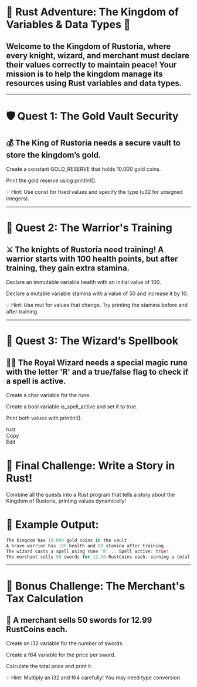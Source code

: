 # 🏰 Rust Adventure: The Kingdom of Variables & Data Types 🏰

## Welcome to the Kingdom of Rustoria, where every knight, wizard, and merchant must declare their values correctly to maintain peace! Your mission is to help the kingdom manage its resources using Rust variables and data types.

---

# 🛡 Quest 1: The Gold Vault Security
## 💰 The King of Rustoria needs a secure vault to store the kingdom’s gold.

Create a constant GOLD_RESERVE that holds 10,000 gold coins.  

Print the gold reserve using println!().  

💡 Hint: Use const for fixed values and specify the type (u32 for unsigned integers).

---

# 🏹 Quest 2: The Warrior's Training
## ⚔️ The knights of Rustoria need training! A warrior starts with 100 health points, but after training, they gain extra stamina.

Declare an immutable variable health with an initial value of 100.  

Declare a mutable variable stamina with a value of 50 and increase it by 10.  

💡 Hint: Use mut for values that change. Try printing the stamina before and after training.

---

# 🏰 Quest 3: The Wizard’s Spellbook
## 🧙‍♂️ The Royal Wizard needs a special magic rune with the letter 'R' and a true/false flag to check if a spell is active.

Create a char variable for the rune.

Create a bool variable is_spell_active and set it to true.

Print both values with println!().

rust  
Copy  
Edit  


# 🎯 Final Challenge: Write a Story in Rust!
Combine all the quests into a Rust program that tells a story about the Kingdom of Rustoria, printing values dynamically!

# 📜 Example Output:
```rust
The kingdom has 10,000 gold coins in the vault.  
A brave warrior has 100 health and 60 stamina after training.  
The wizard casts a spell using rune 'R'... Spell active: true!  
The merchant sells 50 swords for 12.99 RustCoins each, earning a total of 649.5 RustCoins!  

```
----

# 🚀 Bonus Challenge: The Merchant's Tax Calculation
## 🛒 A merchant sells 50 swords for 12.99 RustCoins each.

Create an i32 variable for the number of swords.

Create a f64 variable for the price per sword.

Calculate the total price and print it.

💡 Hint: Multiply an i32 and f64 carefully! You may need type conversion.

